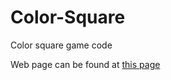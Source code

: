 # Color-Square
Color square game code

Web page can be found at [this page](https://yajaru.github.io/Color-Square/)
